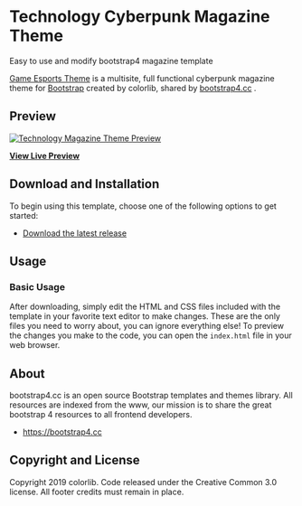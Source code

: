 # Technology Cyberpunk Magazine Theme
Easy to use and modify bootstrap4 magazine template

[Game Esports Theme](https://bootstrap4.cc/theme/nifty-magazine-theme-2/) is a multisite, full functional cyberpunk magazine theme for [Bootstrap](https://bootstrap4.cc) created by colorlib, shared by [bootstrap4.cc](https://bootstrap4.cc) .

## Preview

[![Technology Magazine Theme Preview](https://bootstrap4.cc/wp-content/uploads/2019/06/1-desktop-1920x1080-278.png)](https://bootstrap4.cc/theme/nifty-magazine-theme-2/)

**[View Live Preview](https://bootstrap4.cc/theme/nifty-magazine-theme-2/)**

## Download and Installation

To begin using this template, choose one of the following options to get started:
* [Download the latest release](https://bootstrap4.cc/theme/gaming-esports-theme)

## Usage

### Basic Usage

After downloading, simply edit the HTML and CSS files included with the template in your favorite text editor to make changes. These are the only files you need to worry about, you can ignore everything else! To preview the changes you make to the code, you can open the `index.html` file in your web browser.

## About

bootstrap4.cc is an open source Bootstrap templates and themes library.
All resources are indexed from the www, our mission is to share the great bootstrap 4 resources to all frontend developers.

* https://bootstrap4.cc

## Copyright and License

Copyright 2019 colorlib. Code released under the Creative Common 3.0 license.
All footer credits must remain in place.
